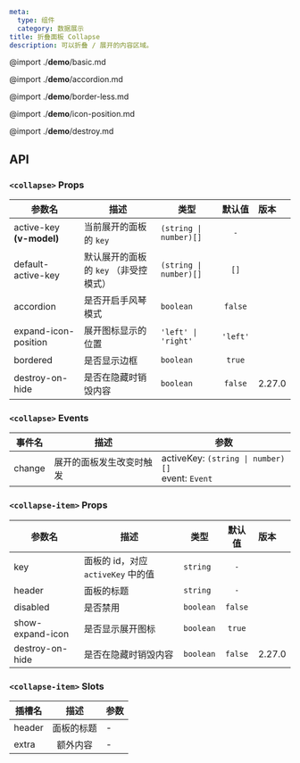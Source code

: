 ```yaml
meta:
  type: 组件
  category: 数据展示
title: 折叠面板 Collapse
description: 可以折叠 / 展开的内容区域。
```

@import ./__demo__/basic.md

@import ./__demo__/accordion.md

@import ./__demo__/border-less.md

@import ./__demo__/icon-position.md

@import ./__demo__/destroy.md

## API


### `<collapse>` Props

|参数名|描述|类型|默认值|版本|
|---|---|---|:---:|:---|
|active-key **(v-model)**|当前展开的面板的 `key`|`(string \| number)[]`|`-`||
|default-active-key|默认展开的面板的 `key` （非受控模式）|`(string \| number)[]`|`[]`||
|accordion|是否开启手风琴模式|`boolean`|`false`||
|expand-icon-position|展开图标显示的位置|`'left' \| 'right'`|`'left'`||
|bordered|是否显示边框|`boolean`|`true`||
|destroy-on-hide|是否在隐藏时销毁内容|`boolean`|`false`|2.27.0|
### `<collapse>` Events

|事件名|描述|参数|
|---|---|---|
|change|展开的面板发生改变时触发|activeKey: `(string \| number)[]`<br>event: `Event`|




### `<collapse-item>` Props

|参数名|描述|类型|默认值|版本|
|---|---|---|:---:|:---|
|key|面板的 id，对应 `activeKey` 中的值|`string`|`-`||
|header|面板的标题|`string`|`-`||
|disabled|是否禁用|`boolean`|`false`||
|show-expand-icon|是否显示展开图标|`boolean`|`true`||
|destroy-on-hide|是否在隐藏时销毁内容|`boolean`|`false`|2.27.0|
### `<collapse-item>` Slots

|插槽名|描述|参数|
|---|:---:|---|
|header|面板的标题|-|
|extra|额外内容|-|


